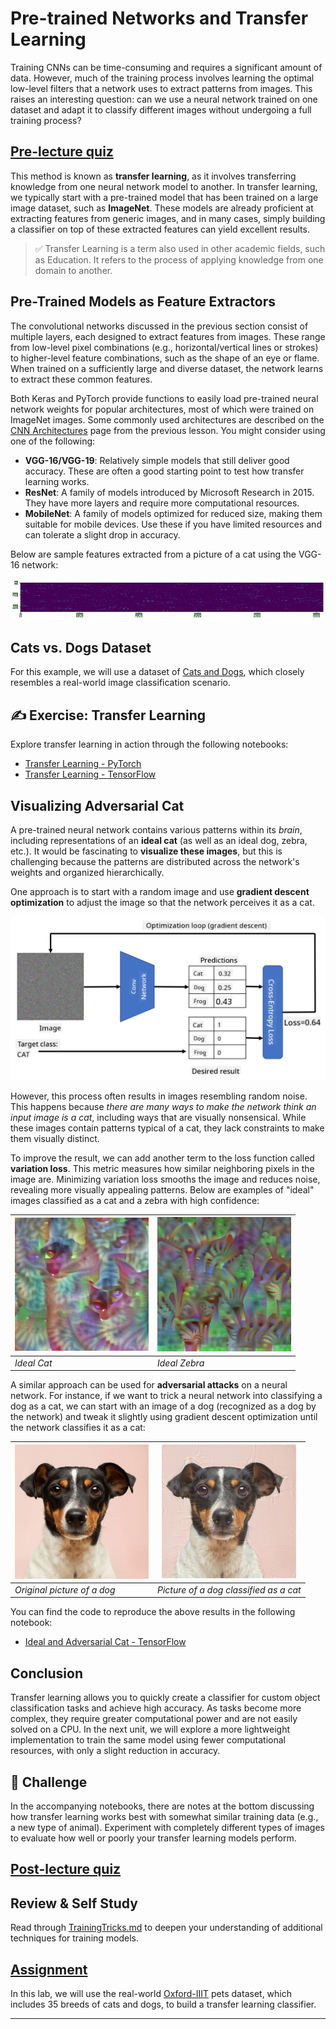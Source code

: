 <!--
CO_OP_TRANSLATOR_METADATA:
{
  "original_hash": "178c0b5ee5395733eb18aec51e71a0a9",
  "translation_date": "2025-09-23T11:44:41+00:00",
  "source_file": "lessons/4-ComputerVision/08-TransferLearning/README.md",
  "language_code": "en"
}
-->
# Pre-trained Networks and Transfer Learning

Training CNNs can be time-consuming and requires a significant amount of data. However, much of the training process involves learning the optimal low-level filters that a network uses to extract patterns from images. This raises an interesting question: can we use a neural network trained on one dataset and adapt it to classify different images without undergoing a full training process?

## [Pre-lecture quiz](https://ff-quizzes.netlify.app/en/ai/quiz/15)

This method is known as **transfer learning**, as it involves transferring knowledge from one neural network model to another. In transfer learning, we typically start with a pre-trained model that has been trained on a large image dataset, such as **ImageNet**. These models are already proficient at extracting features from generic images, and in many cases, simply building a classifier on top of these extracted features can yield excellent results.

> ✅ Transfer Learning is a term also used in other academic fields, such as Education. It refers to the process of applying knowledge from one domain to another.

## Pre-Trained Models as Feature Extractors

The convolutional networks discussed in the previous section consist of multiple layers, each designed to extract features from images. These range from low-level pixel combinations (e.g., horizontal/vertical lines or strokes) to higher-level feature combinations, such as the shape of an eye or flame. When trained on a sufficiently large and diverse dataset, the network learns to extract these common features.

Both Keras and PyTorch provide functions to easily load pre-trained neural network weights for popular architectures, most of which were trained on ImageNet images. Some commonly used architectures are described on the [CNN Architectures](../07-ConvNets/CNN_Architectures.md) page from the previous lesson. You might consider using one of the following:

* **VGG-16/VGG-19**: Relatively simple models that still deliver good accuracy. These are often a good starting point to test how transfer learning works.
* **ResNet**: A family of models introduced by Microsoft Research in 2015. They have more layers and require more computational resources.
* **MobileNet**: A family of models optimized for reduced size, making them suitable for mobile devices. Use these if you have limited resources and can tolerate a slight drop in accuracy.

Below are sample features extracted from a picture of a cat using the VGG-16 network:

![Features extracted by VGG-16](../../../../../translated_images/features.6291f9c7ba3a0b951af88fc9864632b9115365410765680680d30c927dd67354.en.png)

## Cats vs. Dogs Dataset

For this example, we will use a dataset of [Cats and Dogs](https://www.microsoft.com/download/details.aspx?id=54765&WT.mc_id=academic-77998-cacaste), which closely resembles a real-world image classification scenario.

## ✍️ Exercise: Transfer Learning

Explore transfer learning in action through the following notebooks:

* [Transfer Learning - PyTorch](TransferLearningPyTorch.ipynb)
* [Transfer Learning - TensorFlow](TransferLearningTF.ipynb)

## Visualizing Adversarial Cat

A pre-trained neural network contains various patterns within its *brain*, including representations of an **ideal cat** (as well as an ideal dog, zebra, etc.). It would be fascinating to **visualize these images**, but this is challenging because the patterns are distributed across the network's weights and organized hierarchically.

One approach is to start with a random image and use **gradient descent optimization** to adjust the image so that the network perceives it as a cat.

![Image Optimization Loop](../../../../../translated_images/ideal-cat-loop.999fbb8ff306e044f997032f4eef9152b453e6a990e449bbfb107de2493cc37e.en.png)

However, this process often results in images resembling random noise. This happens because *there are many ways to make the network think an input image is a cat*, including ways that are visually nonsensical. While these images contain patterns typical of a cat, they lack constraints to make them visually distinct.

To improve the result, we can add another term to the loss function called **variation loss**. This metric measures how similar neighboring pixels in the image are. Minimizing variation loss smooths the image and reduces noise, revealing more visually appealing patterns. Below are examples of "ideal" images classified as a cat and a zebra with high confidence:

![Ideal Cat](../../../../../translated_images/ideal-cat.203dd4597643d6b0bd73038b87f9c0464322725e3a06ab145d25d4a861c70592.en.png) | ![Ideal Zebra](../../../../../translated_images/ideal-zebra.7f70e8b54ee15a7a314000bb5df38a6cfe086ea04d60df4d3ef313d046b98a2b.en.png)
-----|-----
 *Ideal Cat* | *Ideal Zebra*

A similar approach can be used for **adversarial attacks** on a neural network. For instance, if we want to trick a neural network into classifying a dog as a cat, we can start with an image of a dog (recognized as a dog by the network) and tweak it slightly using gradient descent optimization until the network classifies it as a cat:

![Picture of a Dog](../../../../../translated_images/original-dog.8f68a67d2fe0911f33041c0f7fce8aa4ea919f9d3917ec4b468298522aeb6356.en.png) | ![Picture of a dog classified as a cat](../../../../../translated_images/adversarial-dog.d9fc7773b0142b89752539bfbf884118de845b3851c5162146ea0b8809fc820f.en.png)
-----|-----
*Original picture of a dog* | *Picture of a dog classified as a cat*

You can find the code to reproduce the above results in the following notebook:

* [Ideal and Adversarial Cat - TensorFlow](AdversarialCat_TF.ipynb)

## Conclusion

Transfer learning allows you to quickly create a classifier for custom object classification tasks and achieve high accuracy. As tasks become more complex, they require greater computational power and are not easily solved on a CPU. In the next unit, we will explore a more lightweight implementation to train the same model using fewer computational resources, with only a slight reduction in accuracy.

## 🚀 Challenge

In the accompanying notebooks, there are notes at the bottom discussing how transfer learning works best with somewhat similar training data (e.g., a new type of animal). Experiment with completely different types of images to evaluate how well or poorly your transfer learning models perform.

## [Post-lecture quiz](https://ff-quizzes.netlify.app/en/ai/quiz/16)

## Review & Self Study

Read through [TrainingTricks.md](TrainingTricks.md) to deepen your understanding of additional techniques for training models.

## [Assignment](lab/README.md)

In this lab, we will use the real-world [Oxford-IIIT](https://www.robots.ox.ac.uk/~vgg/data/pets/) pets dataset, which includes 35 breeds of cats and dogs, to build a transfer learning classifier.

---

